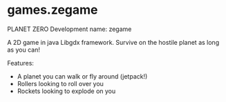 # games.zegame

PLANET ZERO
Development name: zegame

A 2D game in java Libgdx framework. Survive on the hostile planet as long as you can!

Features:
- A planet you can walk or fly around (jetpack!)
- Rollers looking to roll over you
- Rockets looking to explode on you
